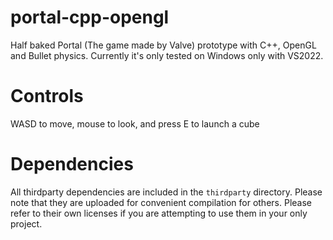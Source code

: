# portal-cpp-opengl
Half baked Portal (The game made by Valve) prototype with C++, OpenGL and Bullet physics.
Currently it's only tested on Windows only with VS2022.

# Controls
WASD to move, mouse to look, and press E to launch a cube

# Dependencies
All thirdparty dependencies are included in the `thirdparty` directory. Please note that they are uploaded for convenient compilation for others. 
Please refer to their own licenses if you are attempting to use them in your only project.
